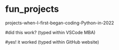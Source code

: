 # fun_projects
projects-when-I-first-began-coding-Python-in-2022

#did this work? (typed within VSCode MBA)

#yes! it worked (typed within GitHub website)
